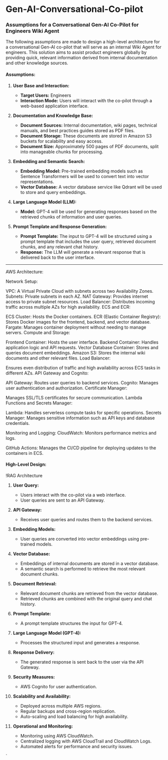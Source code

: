 # Gen-AI-Conversational-Co-pilot

### Assumptions for a Conversational Gen-AI Co-Pilot for Engineers Wiki Agent

The following assumptions are made to design a high-level architecture for a conversational Gen-AI co-pilot that will serve as an internal Wiki Agent for engineers. This solution aims to assist product engineers globally by providing quick, relevant information derived from internal documentation and other knowledge sources.

#### Assumptions:

1. **User Base and Interaction:**
   - **Target Users:** Engineers
   - **Interaction Mode:** Users will interact with the co-pilot through a web-based application interface.

2. **Documentation and Knowledge Base:**
   - **Document Sources:** Internal documentation, wiki pages, technical manuals, and best practices guides stored as PDF files.
   - **Document Storage:** These documents are stored in Amazon S3 buckets for scalability and easy access.
   - **Document Size:** Approximately 500 pages of PDF documents, split into manageable chunks for processing.

3. **Embedding and Semantic Search:**
   - **Embedding Model:** Pre-trained embedding models such as Sentence Transformers will be used to convert text into vector representations.
   - **Vector Database:** A vector database service like Qdrant will be used to store and query embeddings.

4. **Large Language Model (LLM):**
   - **Model:** GPT-4 will be used for generating responses based on the retrieved chunks of information and user queries.

5. **Prompt Template and Response Generation:**
   - **Prompt Template:** The input to GPT-4 will be structured using a prompt template that includes the user query, retrieved document chunks, and any relevant chat history.
   - **Response:** The LLM will generate a relevant response that is delivered back to the user interface.


-----------------------------------

AWS Architecture:

Network Setup:

VPC: A Virtual Private Cloud with subnets across two Availability Zones.
Subnets: Private subnets in each AZ.
NAT Gateway: Provides internet access to private subnet resources.
Load Balancer: Distributes incoming traffic across multiple AZs for high availability.
ECS and ECR:

ECS Cluster: Hosts the Docker containers.
ECR (Elastic Container Registry): Stores Docker images for the frontend, backend, and vector database.
Fargate: Manages container deployment without needing to manage servers.
Compute and Storage:

Frontend Container: Hosts the user interface.
Backend Container: Handles application logic and API requests.
Vector Database Container: Stores and queries document embeddings.
Amazon S3: Stores the internal wiki documents and other relevant files.
Load Balancer:

Ensures even distribution of traffic and high availability across ECS tasks in different AZs.
API Gateway and Cognito:

API Gateway: Routes user queries to backend services.
Cognito: Manages user authentication and authorization.
Certificate Manager:

Manages SSL/TLS certificates for secure communication.
Lambda Functions and Secrets Manager:

Lambda: Handles serverless compute tasks for specific operations.
Secrets Manager: Manages sensitive information such as API keys and database credentials.

Monitoring and Logging:
CloudWatch: Monitors performance metrics and logs.


GitHub Actions: Manages the CI/CD pipeline for deploying updates to the containers in ECS.

#### High-Level Design:
!RAG Architecture

1. **User Query:**
   - Users interact with the co-pilot via a web interface.
   - User queries are sent to an API Gateway.

2. **API Gateway:**
   - Receives user queries and routes them to the backend services.

3. **Embedding Models:**
   - User queries are converted into vector embeddings using pre-trained models.

4. **Vector Database:**
   - Embeddings of internal documents are stored in a vector database.
   - A semantic search is performed to retrieve the most relevant document chunks.

5. **Document Retrieval:**
   - Relevant document chunks are retrieved from the vector database.
   - Retrieved chunks are combined with the original query and chat history.

6. **Prompt Template:**
   - A prompt template structures the input for GPT-4.

7. **Large Language Model (GPT-4):**
   - Processes the structured input and generates a response.

8. **Response Delivery:**
   - The generated response is sent back to the user via the API Gateway.

9. **Security Measures:**
   - AWS Cognito for user authentication.

10. **Scalability and Availability:**
    - Deployed across multiple AWS regions.
    - Regular backups and cross-region replication.
    - Auto-scaling and load balancing for high availability.

11. **Operational and Monitoring:**
    - Monitoring using AWS CloudWatch.
    - Centralized logging with AWS CloudTrail and CloudWatch Logs.
    - Automated alerts for performance and security issues.


`
